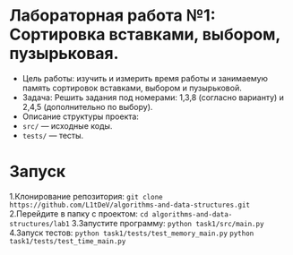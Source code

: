 # Лабораторная работа №1: Сортировка вставками, выбором, пузырьковая.
- Цель работы: изучить и измерить время работы и занимаемую память сортировок вставками, выбором и пузырьковой.
- Задача: Решить задания под номерами: 1,3,8 (согласно варианту) и 2,4,5 (дополнительно по выбору).
- Описание структуры проекта:
- ```src/``` — исходные коды.
- ```tests/``` — тесты.
# Запуск
1.Клонирование репозитория:
```git clone https://github.com/L1tDeV/algorithms-and-data-structures.git```
2.Перейдите в папку с проектом:
```cd algorithms-and-data-structures/lab1```
3.Запустите программу:
```python task1/src/main.py```
4.Запуск тестов:
```python task1/tests/test_memory_main.py```
```python task1/tests/test_time_main.py```
